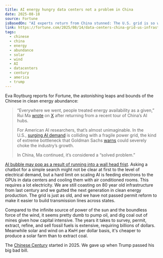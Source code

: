 ```yaml
---
title: AI energy hungry data centers not a problem in China
date: 2025-08-18
source: Fortune
isBasedOn: "AI experts return from China stunned: The U.S. grid is so weak, the race may already be over - Eva Roytburg"
link: https://fortune.com/2025/08/14/data-centers-china-grid-us-infrastructure/
tags:
  - chinese
  - china
  - energy
  - abundance
  - solar
  - wind
  - AI
  - datacenters
  - century
  - america
  - trump
---
```

Eva Roytburg reports for Fortune, the astonishing leaps and bounds of the Chinese in clean energy abundance:

> “Everywhere we went, people treated energy availability as a given,” Rui Ma [wrote](https://x.com/ruima/status/1955040979259650267) on [X](https://fortune.com/company/twitter/) after returning from a recent tour of China’s AI hubs. 
> 
> For American AI researchers, that’s almost unimaginable. In the U.S., [surging AI demand](https://fortune.com/2025/08/06/data-center-artificial-intelligence-bubble-consumer-spending-economy/) is colliding with a fragile power grid, the kind of extreme bottleneck that Goldman Sachs [warns](https://www.goldmansachs.com/what-we-do/goldman-sachs-global-institute/articles/smart-demand-management-can-forestall-the-ai-energy-crisis) could severely choke the industry’s growth.
> 
> In China, Ma continued, it’s considered a “solved problem.”

[AI bubble may pop as a result of running into a wall head frist](davidchicopham.com/posts/ai-is-bubble-popping-but-it-doesnt-know-it-yet/). Asking a chatbot for a simple search might not be clear at first to the level of electrical demand, but a hard limit on scaling AI is feeding electrons to the GPUs in data centers and cooling them with air conditioned rooms. This requires a lot electricity. We are still coasting on 80 year old infrastructure from last century and we gutted the next generation in clean energy production. The grid is just as old, and we have not passed permit reform to make it easier to build transmission lines across states. 

Compared to the infinite source of power of the sun and the boundless force of the wind, it seems pretty dumb to pump oil, and dig coal out of mines given how capital intensive. The years it takes to survey, permit, extract, refine, and sell fossil fuels is extensive, requiring billions of dollars. Meanwhile solar and wind on a KwH per dollar basis, it's cheaper to produce a solar farm than to extract coal.

The [Chinese Century](https://davidchicopham.com/posts/the-chinese-century/) started in 2025. We gave up when Trump passed his big bad bill.